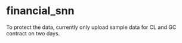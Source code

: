 # financial_snn

To protect the data, currently only upload sample data for CL and GC contract 
on two days.
